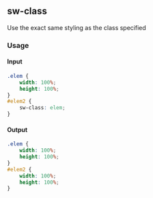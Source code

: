 ## sw-class
Use the exact same styling as the class specified

### Usage

#### Input
```css
.elem {
    width: 100%;
    height: 100%;
}
#elem2 {
    sw-class: elem;
}
```
#### Output
```css
.elem {
    width: 100%;
    height: 100%;
}
#elem2 {
    width: 100%;
    height: 100%;
}
```